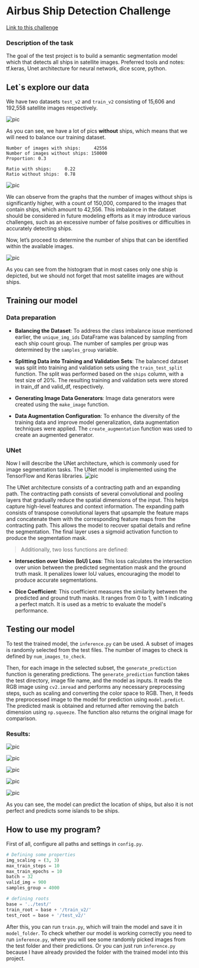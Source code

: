 # Airbus Ship Detection Challenge

[Link to this challenge](https://www.kaggle.com/competitions/airbus-ship-detection/overview/description)

### Description of the task

The goal of the test project is to build a semantic segmentation model which that detects all ships in satellite images.
Preferred tools and notes: tf.keras, Unet architecture for neural network, dice score, python.

## Let`s explore our data

We have two datasets `test_v2` and `train_v2` consisting of 15,606 and 192,558 satellite images respectively.

![pic](/images/output.png)

As you can see, we have a lot of pics **without** ships, which means that we will need to balance our training dataset.

```
Number of images with ships:     42556 
Number of images without ships: 150000
Proportion: 0.3

Ratio with ships:     0.22
Ratio without ships:  0.78
```

![pic](/images/proportion.png)

We can observe from the graphs that the number of images without ships is significantly higher, with a count of 150,000,
compared to the images that contain ships, which amount to 42,556. This imbalance in the dataset should be considered in
future modeling efforts as it may introduce various challenges, such as an excessive number of false positives or
difficulties in accurately detecting ships.

Now, let’s proceed to determine the number of ships that can be identified within the available images.

![pic](/images/amount.png)

As you can see from the histogram that in most cases only one ship is depicted, but we should not forget that most
satellite images are without ships.

## Training our model

### Data preparation

- **Balancing the Dataset**: To address the class imbalance issue mentioned earlier, the `unique_img_ids` DataFrame was
  balanced by sampling from each ship count group. The number of samples per group was determined by the `samples_group`
  variable.

- **Splitting Data into Training and Validation Sets**: The balanced dataset was split into training and validation sets
  using the `train_test_split` function. The split was performed based on the `ships` column, with a test size of 20%.
  The
  resulting training and validation sets were stored in train_df and valid_df, respectively.

- **Generating Image Data Generators**: Image data generators were created using the `make_image` function.

- **Data Augmentation Configuration**: To enhance the diversity of the training data and improve model generalization,
  data augmentation techniques were applied. The `create_augmentation` function was used to create an augmented
  generator.

### UNet

Now I will describe the UNet architecture, which is commonly used for image segmentation tasks. The UNet model is
implemented using the TensorFlow and Keras libraries.
![pic](/images/unet.png)

The UNet architecture consists of a contracting path and an expanding path. The contracting path consists of several
convolutional and pooling layers that gradually reduce the spatial dimensions of the input. This helps capture
high-level features and context information. The expanding path consists of transpose convolutional layers that
upsample the feature maps and concatenate them with the corresponding feature maps from the contracting path. This
allows the model to recover spatial details and refine the segmentation. The final layer uses a sigmoid activation
function to produce the segmentation mask.

> Additionally, two loss functions are defined:

- **Intersection over Union (IoU) Loss**: This loss calculates the intersection over union between the predicted
  segmentation
  mask and the ground truth mask. It penalizes lower IoU values, encouraging the model to produce accurate
  segmentations.

- **Dice Coefficient**: This coefficient measures the similarity between the predicted and ground truth masks. It ranges
  from
  0 to 1, with 1 indicating a perfect match. It is used as a metric to evaluate the model's performance.

## Testing our model

To test the trained model, the `inference.py` can be used. A subset of images is randomly selected from the test files.
The number of images to check is defined by `num_images_to_check`.

Then, for each image in the selected subset, the `generate_prediction` function is generating predictions.
The `generate_prediction`
function takes the test directory, image file name, and the model as inputs. It reads the RGB image using `cv2.imread`
and performs any necessary preprocessing steps, such as scaling and converting the color space to RGB. Then, it feeds
the preprocessed image to the model for prediction using `model.predict`. The predicted mask is obtained and returned
after removing the batch dimension using `np.squeeze`. The function also returns the original image for comparison.

### Results:

![pic](images/inference1.png)

![pic](images/inference2.png)

![pic](images/inference3.png)

![pic](images/inference4.png)

![pic](images/inference5.png)

As you can see, the model can predict the location of ships, but also it is not perfect and predicts some islands to be
ships.

## How to use my program?

First of all, configure all paths and settings in `config.py`.

```python
# Defining some properties
img_scaling = (3, 3)
max_train_steps = 10
max_train_epochs = 10
batch = 32
valid_img = 900
samples_group = 4000

# defining roots
base = '../test/'
train_root = base + '/train_v2/'
test_root = base + '/test_v2/'
```

After this, you can run `train.py`, which will train the model and save it in `model_folder`. To check whether our model
is working correctly you need to run `inference.py`, where you will see some randomly picked images from the test folder
and their predictions. Or you can just run `inference.py` because I have already provided the folder with the trained
model into this project.
